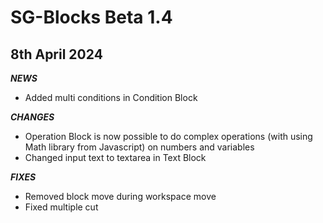 # SG-Blocks Beta 1.4
## 8th April 2024

***NEWS***
- Added multi conditions in Condition Block

***CHANGES***
- Operation Block is now possible to do complex operations (with using Math library from Javascript) on numbers and variables
- Changed input text to textarea in Text Block

***FIXES***
- Removed block move during workspace move
- Fixed multiple cut
